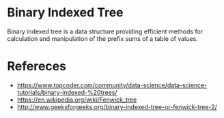 # Binary Indexed Tree

   Binary indexed tree is a data structure providing efficient methods for calculation and manipulation of the prefix sums of a table of values.

# Refereces

  * https://www.topcoder.com/community/data-science/data-science-tutorials/binary-indexed-%20trees/ 
  * https://en.wikipedia.org/wiki/Fenwick_tree
  * http://www.geeksforgeeks.org/binary-indexed-tree-or-fenwick-tree-2/

